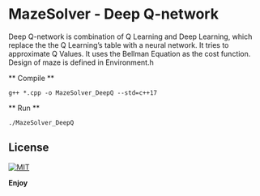 # MazeSolver - Deep Q-network

Deep Q-network is combination of Q Learning and Deep Learning, which replace the the Q Learning’s table with a neural network. It tries to approximate Q Values. It uses the Bellman Equation as the cost function. Design of maze is defined in Environment.h

** Compile **
```
g++ *.cpp -o MazeSolver_DeepQ --std=c++17
```

** Run **
```
./MazeSolver_DeepQ
```

## License

[![MIT](https://img.shields.io/github/license/marhor3327/MazeSolver_DeepQ.svg)](LICENSE)

**Enjoy**
